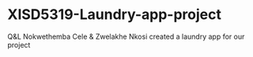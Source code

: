 # XISD5319-Laundry-app-project
Q&L Nokwethemba Cele &amp; Zwelakhe Nkosi created a laundry app for our project
